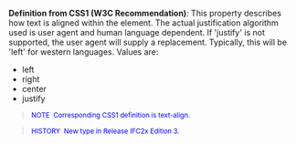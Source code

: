 **Definition
from CSS1 (W3C
Recommendation)**:&nbsp;This property describes how text is aligned within the element. The actual justification algorithm used is user agent and human language dependent. If 'justify' is not supported, the user agent will supply a replacement. Typically, this will be 'left' for western languages. Values are:

* left
* right
* center
* justify

> <small><font color="#0000ff">NOTE&nbsp;
Corresponding CSS1 definition is text-align.</font></small>

> <small><font color="#0000ff">HISTORY&nbsp;
New type in Release IFC2x Edition 3.</font></small>